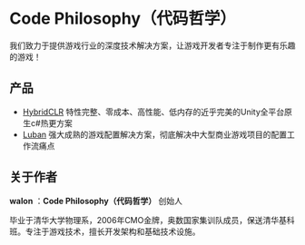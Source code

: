 
# Code Philosophy（代码哲学）

我们致力于提供游戏行业的深度技术解决方案，让游戏开发者专注于制作更有乐趣的游戏！

## 产品

- [HybridCLR](https://github.com/focus-creative-games/hybridclr)  特性完整、零成本、高性能、低内存的近乎完美的Unity全平台原生c#热更方案
- [Luban](https://github.com/focus-creative-games/luban) 强大成熟的游戏配置解决方案，彻底解决中大型商业游戏项目的配置工作流痛点

## 关于作者

**walon** ：**Code Philosophy（代码哲学）** 创始人

毕业于清华大学物理系，2006年CMO金牌，奥数国家集训队成员，保送清华基科班。专注于游戏技术，擅长开发架构和基础技术设施。

